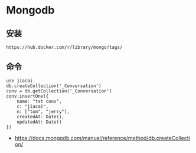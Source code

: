 # Mongodb

## 安装

```
https://hub.docker.com/r/library/mongo/tags/
```

## 命令

```
use jiacai
db.createCollection('_Conversation')
conv = db.getCollection('_Conversation')
conv.insertOne({
    name: "tst conv",
    c: "jiacai",
    m: ["tom", "jerry"],
    createdAt: Date(),
    updatedAt: Date()
})
```

- https://docs.mongodb.com/manual/reference/method/db.createCollection/